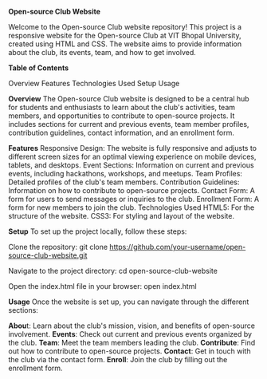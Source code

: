 **Open-source Club Website**

Welcome to the Open-source Club website repository! This project is a responsive website for the Open-source Club at VIT Bhopal University, created using HTML and CSS. The website aims to provide information about the club, its events, team, and how to get involved.

**Table of Contents**

Overview
Features
Technologies Used
Setup
Usage


**Overview**
The Open-source Club website is designed to be a central hub for students and enthusiasts to learn about the club's activities, team members, and opportunities to contribute to open-source projects. It includes sections for current and previous events, team member profiles, contribution guidelines, contact information, and an enrollment form.

**Features**
Responsive Design: The website is fully responsive and adjusts to different screen sizes for an optimal viewing experience on mobile devices, tablets, and desktops.
Event Sections: Information on current and previous events, including hackathons, workshops, and meetups.
Team Profiles: Detailed profiles of the club's team members.
Contribution Guidelines: Information on how to contribute to open-source projects.
Contact Form: A form for users to send messages or inquiries to the club.
Enrollment Form: A form for new members to join the club.
Technologies Used
HTML5: For the structure of the website.
CSS3: For styling and layout of the website.


**Setup**
To set up the project locally, follow these steps:

Clone the repository:
git clone https://github.com/your-username/open-source-club-website.git

Navigate to the project directory:
cd open-source-club-website

Open the index.html file in your browser:
open index.html


**Usage**
Once the website is set up, you can navigate through the different sections:

**Abou**t: Learn about the club's mission, vision, and benefits of open-source involvement.
**Events**: Check out current and previous events organized by the club.
**Team**: Meet the team members leading the club.
**Contribute**: Find out how to contribute to open-source projects.
**Contact**: Get in touch with the club via the contact form.
**Enroll**: Join the club by filling out the enrollment form.

